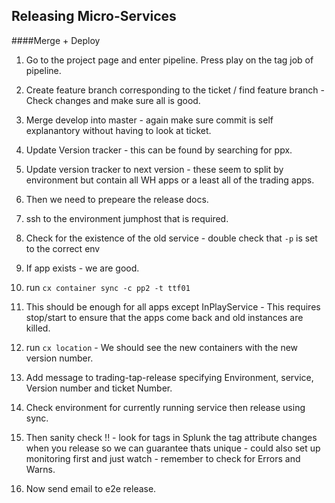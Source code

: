 ## Releasing Micro-Services

####Merge + Deploy

1. Go to the project page and enter pipeline. Press play on the tag job of pipeline. 

2. Create feature branch corresponding to the ticket / find feature branch - Check changes and make sure all is good.

4. Merge develop into master - again make sure commit is self explanantory without having to look at ticket.

5. Update Version tracker - this can be found by searching for ppx.

6. Update version tracker to next version - these seem to split by environment but contain all WH apps or a least all of the trading apps.
7. Then we need to prepeare the release docs.

8. ssh to the environment jumphost that is required.
8. Check for the existence of the old service - double check that `-p` is set to the correct env
9. If app exists - we are good.
10. run `cx container sync -c pp2 -t ttf01`
11. This should be enough for all apps except InPlayService - This requires stop/start to ensure that the apps come back and old instances are killed.
12. run `cx location` - We should see the new containers with the new version number.

13. Add message to trading-tap-release specifying Environment, service, Version number and ticket Number.

14. Check environment for currently running service then release using sync.

15. Then sanity check !! - look for tags in Splunk the tag attribute changes when you release so we can guarantee thats unique - could also set up monitoring first and just watch - remember to check for Errors and Warns.
16. Now send email to e2e release.